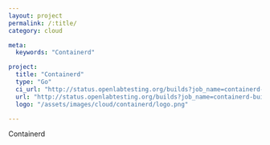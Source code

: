 ```yaml
---
layout: project
permalink: /:title/
category: cloud

meta:
  keywords: "Containerd"

project:
  title: "Containerd"
  type: "Go"
  ci_url: "http://status.openlabtesting.org/builds?job_name=containerd-build-arm64"
  url: "http://status.openlabtesting.org/builds?job_name=containerd-build-arm64"
  logo: "/assets/images/cloud/containerd/logo.png"

---
```

<p>Containerd</p>
